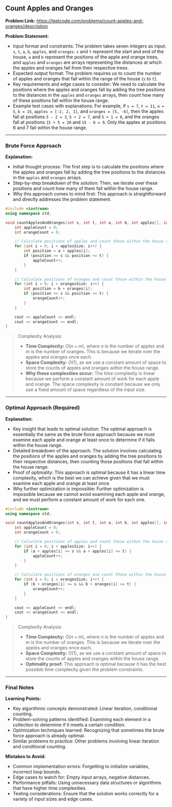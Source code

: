 ## Count Apples and Oranges

**Problem Link:** https://leetcode.com/problems/count-apples-and-oranges/description

**Problem Statement:**
- Input format and constraints: The problem takes seven integers as input: `s`, `t`, `a`, `b`, `apples`, and `oranges`. `s` and `t` represent the start and end of the house, `a` and `b` represent the positions of the apple and orange trees, and `apples` and `oranges` are arrays representing the distances at which the apples and oranges fall from their respective trees.
- Expected output format: The problem requires us to count the number of apples and oranges that fall within the range of the house (`s` to `t`).
- Key requirements and edge cases to consider: We need to calculate the positions where the apples and oranges fall by adding the tree positions to the distances in the `apples` and `oranges` arrays, then count how many of these positions fall within the house range.
- Example test cases with explanations: For example, if `s = 7`, `t = 11`, `a = 5`, `b = 15`, `apples = [-2, 2, 1]`, and `oranges = [5, -6]`, then the apples fall at positions `5 - 2 = 3`, `5 + 2 = 7`, and `5 + 1 = 6`, and the oranges fall at positions `15 + 5 = 20` and `15 - 6 = 9`. Only the apples at positions 6 and 7 fall within the house range.

---

### Brute Force Approach

**Explanation:**
- Initial thought process: The first step is to calculate the positions where the apples and oranges fall by adding the tree positions to the distances in the `apples` and `oranges` arrays.
- Step-by-step breakdown of the solution: Then, we iterate over these positions and count how many of them fall within the house range.
- Why this approach comes to mind first: This approach is straightforward and directly addresses the problem statement.

```cpp
#include <iostream>
using namespace std;

void countApplesAndOranges(int s, int t, int a, int b, int apples[], int applesSize, int oranges[], int orangesSize) {
    int appleCount = 0;
    int orangeCount = 0;

    // Calculate positions of apples and count those within the house range
    for (int i = 0; i < applesSize; i++) {
        int position = a + apples[i];
        if (position >= s && position <= t) {
            appleCount++;
        }
    }

    // Calculate positions of oranges and count those within the house range
    for (int i = 0; i < orangesSize; i++) {
        int position = b + oranges[i];
        if (position >= s && position <= t) {
            orangeCount++;
        }
    }

    cout << appleCount << endl;
    cout << orangeCount << endl;
}
```

> Complexity Analysis:
> - **Time Complexity:** $O(n + m)$, where $n$ is the number of apples and $m$ is the number of oranges. This is because we iterate over the apples and oranges once each.
> - **Space Complexity:** $O(1)$, as we use a constant amount of space to store the counts of apples and oranges within the house range.
> - **Why these complexities occur:** The time complexity is linear because we perform a constant amount of work for each apple and orange. The space complexity is constant because we only use a fixed amount of space regardless of the input size.

---

### Optimal Approach (Required)

**Explanation:**
- Key insight that leads to optimal solution: The optimal approach is essentially the same as the brute force approach because we must examine each apple and orange at least once to determine if it falls within the house range.
- Detailed breakdown of the approach: The solution involves calculating the positions of the apples and oranges by adding the tree positions to their respective distances, then counting those positions that fall within the house range.
- Proof of optimality: This approach is optimal because it has a linear time complexity, which is the best we can achieve given that we must examine each apple and orange at least once.
- Why further optimization is impossible: Further optimization is impossible because we cannot avoid examining each apple and orange, and we must perform a constant amount of work for each one.

```cpp
#include <iostream>
using namespace std;

void countApplesAndOranges(int s, int t, int a, int b, int apples[], int applesSize, int oranges[], int orangesSize) {
    int appleCount = 0;
    int orangeCount = 0;

    // Calculate positions of apples and count those within the house range
    for (int i = 0; i < applesSize; i++) {
        if (a + apples[i] >= s && a + apples[i] <= t) {
            appleCount++;
        }
    }

    // Calculate positions of oranges and count those within the house range
    for (int i = 0; i < orangesSize; i++) {
        if (b + oranges[i] >= s && b + oranges[i] <= t) {
            orangeCount++;
        }
    }

    cout << appleCount << endl;
    cout << orangeCount << endl;
}
```

> Complexity Analysis:
> - **Time Complexity:** $O(n + m)$, where $n$ is the number of apples and $m$ is the number of oranges. This is because we iterate over the apples and oranges once each.
> - **Space Complexity:** $O(1)$, as we use a constant amount of space to store the counts of apples and oranges within the house range.
> - **Optimality proof:** This approach is optimal because it has the best possible time complexity given the problem constraints.

---

### Final Notes

**Learning Points:**
- Key algorithmic concepts demonstrated: Linear iteration, conditional counting.
- Problem-solving patterns identified: Examining each element in a collection to determine if it meets a certain condition.
- Optimization techniques learned: Recognizing that sometimes the brute force approach is already optimal.
- Similar problems to practice: Other problems involving linear iteration and conditional counting.

**Mistakes to Avoid:**
- Common implementation errors: Forgetting to initialize variables, incorrect loop bounds.
- Edge cases to watch for: Empty input arrays, negative distances.
- Performance pitfalls: Using unnecessary data structures or algorithms that have higher time complexities.
- Testing considerations: Ensure that the solution works correctly for a variety of input sizes and edge cases.